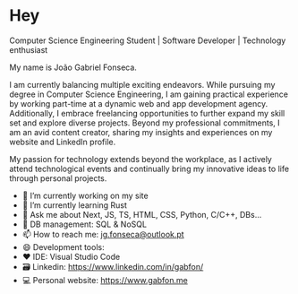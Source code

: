
# Hey
Computer Science Engineering Student | Software Developer | Technology enthusiast


My name is João Gabriel Fonseca.

I am currently balancing multiple exciting endeavors. While pursuing my degree in Computer Science Engineering, I am gaining practical experience by working part-time at a dynamic web and app development agency. Additionally, I embrace freelancing opportunities to further expand my skill set and explore diverse projects. Beyond my professional commitments, I am an avid content creator, sharing my insights and experiences on my website and LinkedIn profile. 

My passion for technology extends beyond the workplace, as I actively attend technological events and continually bring my innovative ideas to life through personal projects. 


- 🔭 I’m currently working on my site
- 🌱 I’m currently learning Rust
- 💬 Ask me about Next, JS, TS, HTML, CSS, Python, C/C++, DBs...
- 💾 DB management: SQL & NoSQL
- 📫 How to reach me: jg.fonseca@outlook.pt
- 😄 Development tools:
- ❤️ IDE: Visual Studio Code
- 🗃️ Linkedin: https://www.linkedin.com/in/gabfon/
- 💻 Personal website: https://www.gabfon.me
